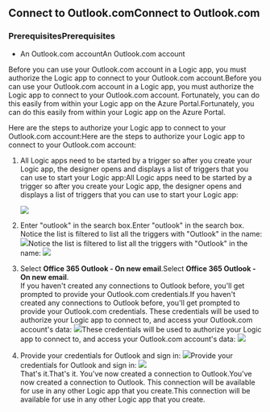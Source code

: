 ## <a name="connect-to-outlookcom"></a><span data-ttu-id="dac2a-101">Connect to Outlook.com</span><span class="sxs-lookup"><span data-stu-id="dac2a-101">Connect to Outlook.com</span></span>
### <a name="prerequisites"></a><span data-ttu-id="dac2a-102">Prerequisites</span><span class="sxs-lookup"><span data-stu-id="dac2a-102">Prerequisites</span></span>
* <span data-ttu-id="dac2a-103">An Outlook.com account</span><span class="sxs-lookup"><span data-stu-id="dac2a-103">An Outlook.com account</span></span>

<span data-ttu-id="dac2a-104">Before you can use your Outlook.com account in a Logic app, you must authorize the Logic app to connect to your Outlook.com account.</span><span class="sxs-lookup"><span data-stu-id="dac2a-104">Before you can use your Outlook.com account in a Logic app, you must authorize the Logic app to connect to your Outlook.com account.</span></span> <span data-ttu-id="dac2a-105">Fortunately, you can do this easily from within your Logic app on the Azure Portal.</span><span class="sxs-lookup"><span data-stu-id="dac2a-105">Fortunately, you can do this easily from within your Logic app on the Azure Portal.</span></span> 

<span data-ttu-id="dac2a-106">Here are the steps to authorize your Logic app to connect to your Outlook.com account:</span><span class="sxs-lookup"><span data-stu-id="dac2a-106">Here are the steps to authorize your Logic app to connect to your Outlook.com account:</span></span>

1. <span data-ttu-id="dac2a-107">All Logic apps need to be started by a trigger so after you create your Logic app, the designer opens and displays a list of triggers that you can use to start your Logic app:</span><span class="sxs-lookup"><span data-stu-id="dac2a-107">All Logic apps need to be started by a trigger so after you create your Logic app, the designer opens and displays a list of triggers that you can use to start your Logic app:</span></span>
   
   ![](https://docstestmedia1.blob.core.windows.net/azure-media/includes/media/connectors-create-api-outlook/office365-outlook-0.png)
2. <span data-ttu-id="dac2a-108">Enter "outlook" in the search box.</span><span class="sxs-lookup"><span data-stu-id="dac2a-108">Enter "outlook" in the search box.</span></span> <span data-ttu-id="dac2a-109">Notice the list is filtered to list all the triggers with "Outlook" in the name: ![](https://docstestmedia1.blob.core.windows.net/azure-media/includes/media/connectors-create-api-outlook/office365-outlook-0-5.png)</span><span class="sxs-lookup"><span data-stu-id="dac2a-109">Notice the list is filtered to list all the triggers with "Outlook" in the name: ![](https://docstestmedia1.blob.core.windows.net/azure-media/includes/media/connectors-create-api-outlook/office365-outlook-0-5.png)</span></span>
3. <span data-ttu-id="dac2a-110">Select **Office 365 Outlook - On new email**.</span><span class="sxs-lookup"><span data-stu-id="dac2a-110">Select **Office 365 Outlook - On new email**.</span></span>   
   <span data-ttu-id="dac2a-111">If you haven't created any connections to Outlook before, you'll get prompted to provide your Outlook.com credentials.</span><span class="sxs-lookup"><span data-stu-id="dac2a-111">If you haven't created any connections to Outlook before, you'll get prompted to provide your Outlook.com credentials.</span></span> <span data-ttu-id="dac2a-112">These credentials will be used to authorize your Logic app to connect to, and access your Outlook.com account's data: ![](https://docstestmedia1.blob.core.windows.net/azure-media/includes/media/connectors-create-api-outlook/office365-outlook-1.png)</span><span class="sxs-lookup"><span data-stu-id="dac2a-112">These credentials will be used to authorize your Logic app to connect to, and access your Outlook.com account's data: ![](https://docstestmedia1.blob.core.windows.net/azure-media/includes/media/connectors-create-api-outlook/office365-outlook-1.png)</span></span>
4. <span data-ttu-id="dac2a-113">Provide your credentials for Outlook and sign in: ![](https://docstestmedia1.blob.core.windows.net/azure-media/includes/media/connectors-create-api-outlook/office365-outlook-2.png)</span><span class="sxs-lookup"><span data-stu-id="dac2a-113">Provide your credentials for Outlook and sign in: ![](https://docstestmedia1.blob.core.windows.net/azure-media/includes/media/connectors-create-api-outlook/office365-outlook-2.png)</span></span>  
   <span data-ttu-id="dac2a-114">That's it.</span><span class="sxs-lookup"><span data-stu-id="dac2a-114">That's it.</span></span> <span data-ttu-id="dac2a-115">You've now created a connection to Outlook.</span><span class="sxs-lookup"><span data-stu-id="dac2a-115">You've now created a connection to Outlook.</span></span> <span data-ttu-id="dac2a-116">This connection will be available for use in any other Logic app that you create.</span><span class="sxs-lookup"><span data-stu-id="dac2a-116">This connection will be available for use in any other Logic app that you create.</span></span>





